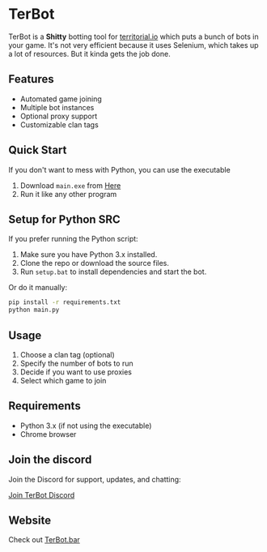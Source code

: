 # TerBot

TerBot is a **Shitty** botting tool for [territorial.io](https://territorial.io) which puts a bunch of bots in your game. It's not very efficient because it uses Selenium, which takes up a lot of resources. But it kinda gets the job done.

## Features

- Automated game joining
- Multiple bot instances
- Optional proxy support
- Customizable clan tags

## Quick Start

If you don't want to mess with Python, you can use the executable

1. Download `main.exe` from [Here](https://github.com/KingBob838/TerBot/releases/download/Windows/main.exe)
2. Run it like any other program

## Setup for Python SRC

If you prefer running the Python script:

1. Make sure you have Python 3.x installed.
2. Clone the repo or download the source files.
3. Run `setup.bat` to install dependencies and start the bot.

Or do it manually:

```sh
pip install -r requirements.txt
python main.py
```

## Usage

1. Choose a clan tag (optional)
2. Specify the number of bots to run
3. Decide if you want to use proxies
4. Select which game to join

## Requirements

- Python 3.x (if not using the executable)
- Chrome browser

## Join the discord

Join the Discord for support, updates, and chatting:

[Join TerBot Discord]([https://discord.gg/](https://discord.gg/cQuMEBNB))

## Website

Check out [TerBot.bar](https://terbot.bar)
